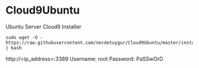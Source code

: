 # Cloud9Ubuntu
Ubuntu Server Cloud9 Installer

```
sudo wget -O - https://raw.githubusercontent.com/necdetuygur/Cloud9Ubuntu/master/installer.sh | bash
```

http://<ip_address>:3389
Username: root
Password: PaSSwOrD
